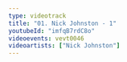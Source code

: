 ```yaml
---
type: videotrack
title: "01. Nick Johnston - 1"
youtubeId: "imfqB7rdC8o"
videoevents: vevt0046
videoartists: ["Nick Johnston"]
---
```


